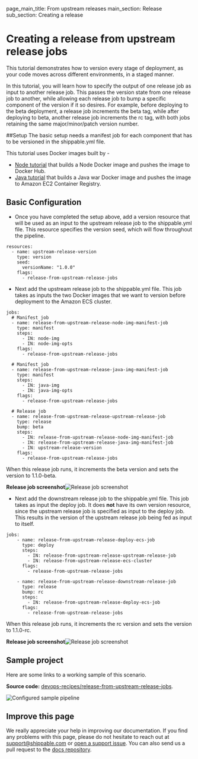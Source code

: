 page_main_title: From upstream releases
main_section: Release
sub_section: Creating a release

# Creating a release from upstream release jobs

This tutorial demonstrates how to version every stage of deployment, as your code moves across different environments,
in a staged manner.

In this tutorial, you will learn how to specify the output of one release job as input to another release job.
This passes the version state from one release job to another, while allowing each release job to bump a
specific component of the version if it so desires. For example, before deploying to the beta deployment, a release job
increments the beta tag, while after deploying to beta, another release job increments the rc tag, with both jobs
retaining the same major/minor/patch version number.

##Setup
The basic setup needs a manifest job for each component that has to be versioned in the shippable.yml file.

This tutorial uses Docker images built by -

- [Node tutorial](https://github.com/devops-recipes/release-single-component)
that builds a Node Docker image and pushes the image to Docker Hub.
- [Java tutorial](https://github.com/devops-recipes/ci-java-push-ecr)
that builds a Java war Docker image and pushes the image to Amazon EC2 Container Registry.

## Basic Configuration

- Once you have completed the setup above, add a version resource that will be used as an input to the upstream release job
to the shippable.yml file. This resource specifies the version seed, which will flow throughout the pipeline.
```
resources:
  - name: upstream-release-version
    type: version
    seed:
      versionName: "1.0.0"
    flags:
      - release-from-upstream-release-jobs
```

- Next add the upstream release job to the shippable.yml file. This job takes as inputs the two Docker
images that we want to version before deployment to the Amazon ECS cluster.
```
jobs:
  # Manifest job
  - name: release-from-upstream-release-node-img-manifest-job
    type: manifest
    steps:
      - IN: node-img
      - IN: node-img-opts
    flags:
      - release-from-upstream-release-jobs

  # Manifest job
  - name: release-from-upstream-release-java-img-manifest-job
    type: manifest
    steps:
      - IN: java-img
      - IN: java-img-opts
    flags:
      - release-from-upstream-release-jobs

  # Release job
  - name: release-from-upstream-release-upstream-release-job
    type: release
    bump: beta
    steps:
      - IN: release-from-upstream-release-node-img-manifest-job
      - IN: release-from-upstream-release-java-img-manifest-job
      - IN: upstream-release-version
    flags:
      - release-from-upstream-release-jobs
```

When this release job runs, it increments the beta version and sets the version to 1.1.0-beta.

**Release job screenshot**![Release job screenshot](https://github.com/devops-recipes/release-from-upstream-release-jobs/raw/master/public/resources/images/beta-release-version.png)

- Next add the downstream release job to the shippable.yml file. This job takes as input the deploy
job. It does **not** have its own version resource, since the upstream release job is specified as input to the deploy job.
This results in the version of the upstream release job being fed as input to itself.
```
jobs:
    - name: release-from-upstream-release-deploy-ecs-job
      type: deploy
      steps:
        - IN: release-from-upstream-release-upstream-release-job
        - IN: release-from-upstream-release-ecs-cluster
      flags:
        - release-from-upstream-release-jobs

    - name: release-from-upstream-release-downstream-release-job
      type: release
      bump: rc
      steps:
        - IN: release-from-upstream-release-deploy-ecs-job
      flags:
        - release-from-upstream-release-jobs
```

When this release job runs, it increments the rc version and sets the version to 1.1.0-rc.

**Release job screenshot**![Release job screenshot](https://github.com/devops-recipes/release-from-upstream-release-jobs/raw/master/public/resources/images/release-job-view.png)

## Sample project

Here are some links to a working sample of this scenario.

**Source code:**  [devops-recipes/release-from-upstream-release-jobs](https://github.com/devops-recipes/release-from-upstream-release-jobs).

<img src="https://github.com/devops-recipes/release-from-upstream-release-jobs/raw/master/public/resources/images/pipeline-view.png" alt="Configured sample pipeline" style="vertical-align: middle;display: block;margin-left: auto;margin-right: auto;"/>

## Improve this page

We really appreciate your help in improving our documentation. If you find any problems with this page, please do not hesitate to reach out at [support@shippable.com](mailto:support@shippable.com) or [open a support issue](https://www.github.com/Shippable/support/issues). You can also send us a pull request to the [docs repository](https://www.github.com/Shippable/docs).
